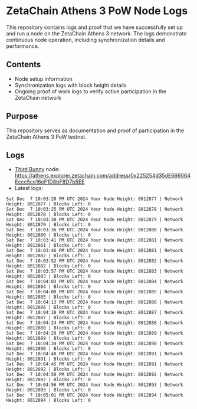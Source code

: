 # ZetaChain Athens 3 PoW Node Logs
This repository contains logs and proof that we have successfully set up and run a node on the ZetaChain Athens 3 network. The logs demonstrate continuous node operation, including synchronization details and performance.

## Contents
- Node setup information
- Synchronization logs with block height details
- Ongoing proof of work logs to verify active participation in the ZetaChain network

## Purpose
This repository serves as documentation and proof of participation in the ZetaChain Athens 3 PoW testnet.

## Logs

- [Third Bunny](https://thirdbunny.xyz/) node: https://athens.explorer.zetachain.com/address/0x225254d35dE666064Eccc5ce16eF1D8bF8D7b5EE
- Latest logs:
```
Sat Dec  7 10:03:20 PM UTC 2024 Your Node Height: 8012877 | Network Height: 8012877 | Blocks Left: 0
Sat Dec  7 10:03:25 PM UTC 2024 Your Node Height: 8012878 | Network Height: 8012878 | Blocks Left: 0
Sat Dec  7 10:03:30 PM UTC 2024 Your Node Height: 8012879 | Network Height: 8012879 | Blocks Left: 0
Sat Dec  7 10:03:36 PM UTC 2024 Your Node Height: 8012880 | Network Height: 8012880 | Blocks Left: 0
Sat Dec  7 10:03:41 PM UTC 2024 Your Node Height: 8012881 | Network Height: 8012881 | Blocks Left: 0
Sat Dec  7 10:03:46 PM UTC 2024 Your Node Height: 8012881 | Network Height: 8012882 | Blocks Left: 1
Sat Dec  7 10:03:52 PM UTC 2024 Your Node Height: 8012882 | Network Height: 8012882 | Blocks Left: 0
Sat Dec  7 10:03:57 PM UTC 2024 Your Node Height: 8012883 | Network Height: 8012883 | Blocks Left: 0
Sat Dec  7 10:04:03 PM UTC 2024 Your Node Height: 8012884 | Network Height: 8012884 | Blocks Left: 0
Sat Dec  7 10:04:08 PM UTC 2024 Your Node Height: 8012885 | Network Height: 8012885 | Blocks Left: 0
Sat Dec  7 10:04:13 PM UTC 2024 Your Node Height: 8012886 | Network Height: 8012886 | Blocks Left: 0
Sat Dec  7 10:04:18 PM UTC 2024 Your Node Height: 8012887 | Network Height: 8012887 | Blocks Left: 0
Sat Dec  7 10:04:24 PM UTC 2024 Your Node Height: 8012888 | Network Height: 8012888 | Blocks Left: 0
Sat Dec  7 10:04:29 PM UTC 2024 Your Node Height: 8012889 | Network Height: 8012889 | Blocks Left: 0
Sat Dec  7 10:04:34 PM UTC 2024 Your Node Height: 8012890 | Network Height: 8012890 | Blocks Left: 0
Sat Dec  7 10:04:40 PM UTC 2024 Your Node Height: 8012891 | Network Height: 8012891 | Blocks Left: 0
Sat Dec  7 10:04:45 PM UTC 2024 Your Node Height: 8012891 | Network Height: 8012892 | Blocks Left: 1
Sat Dec  7 10:04:50 PM UTC 2024 Your Node Height: 8012892 | Network Height: 8012892 | Blocks Left: 0
Sat Dec  7 10:04:56 PM UTC 2024 Your Node Height: 8012893 | Network Height: 8012893 | Blocks Left: 0
Sat Dec  7 10:05:01 PM UTC 2024 Your Node Height: 8012894 | Network Height: 8012894 | Blocks Left: 0
```
